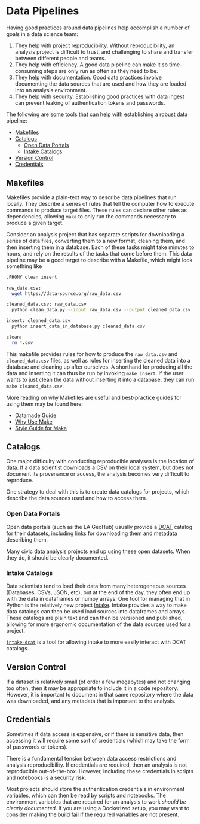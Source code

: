 # Data Pipelines 

Having good practices around data pipelines help accomplish a number of goals in a data science team:
1. They help with project reproducibility.
Without reproducibility, an analysis project is difficult to trust,
and challenging to share and transfer between different people and teams.
2. They help with efficiency.
A good data pipeline can make it so time-consuming steps are only run as often as they need to be.
3. They help with documentation.
Good data practices involve documenting the data sources that are used and how they are loaded into an analysis environment.
3. They help with security.
Establishing good practices with data ingest can prevent leaking of authentication tokens and passwords.

The following are some tools that can help with establishing a robust data pipeline:

* [Makefiles](#makefiles)
* [Catalogs](#catalogs)
  * [Open Data Portals](#open-data-portals)
  * [Intake Catalogs](#intake-catalogs)
* [Version Control](#version-control)
* [Credentials](#credentials)


## Makefiles

Makefiles provide a plain-text way to describe data pipelines that run locally.
They describe a series of rules that tell the computer how to execute commands to produce target files.
These rules can declare other rules as dependencies, allowing `make` to only
run the commands necessary to produce a given target.

Consider an analysis project that has separate scripts for downloading
a series of data files, converting them to a new format, cleaning them,
and then inserting them in a database.
Each of these tasks might take minutes to hours,
and rely on the results of the tasks that come before them.
This data pipeline may be a good target to describe with a Makefile,
which might look something like

```bash
.PHONY clean insert

raw_data.csv:
  wget https://data-source.org/raw_data.csv

cleaned_data.csv: raw_data.csv
  python clean_data.py --input raw_data.csv --output cleaned_data.csv

insert: cleaned_data.csv
  python insert_data_in_database.py cleaned_data.csv

clean:
  rm *.csv
```
This makefile provides rules for how to produce the `raw_data.csv` and `cleaned_data.csv` files,
as well as rules for inserting the cleaned data into a database and cleaning up after ourselves.
A shorthand for producing all the data and inserting it can thus be run by invoking `make insert`. If the user wants to just clean the data without inserting it into a database, they can run `make cleaned_data.csv`.

More reading on why Makefiles are useful and best-practice guides for using them may be found here:

* [Datamade Guide](https://github.com/datamade/data-making-guidelines)
* [Why Use Make](https://bost.ocks.org/mike/make/)
* [Style Guide for Make](http://clarkgrubb.com/makefile-style-guide#data-workflows)

## Catalogs

One major difficulty with conducting reproducible analyses is the location of data.
If a data scientist downloads a CSV on their local system,
but does not document its provenance or access,
the analysis becomes very difficult to reproduce.

One strategy to deal with this is to create data catalogs for projects,
which describe the data sources used and how to access them.

### **Open Data Portals**

Open data portals (such as the LA GeoHub) usually provide a
[DCAT](https://www.w3.org/TR/vocab-dcat) catalog for their datasets,
including links for downloading them and metadata describing them.

Many civic data analysis projects end up using these open datasets.
When they do, it should be clearly documented.

### **Intake Catalogs**

Data scientists tend to load their data from many heterogeneous sources (Databases, CSVs, JSON, etc),
but at the end of the day, they often end up with the data in dataframes
or numpy arrays.
One tool for managing that in Python is the relatively new project
[Intake](https://intake.readthedocs.io/en/latest/).
Intake provides a way to make data catalogs can then be used load sources
into dataframes and arrays.
These catalogs are plain text and can then be versioned and published,
allowing for more ergonomic documentation of the data sources used for a project.

[`intake-dcat`](https://github.com/CityOfLosAngeles/intake-dcat)
is a tool for allowing intake to more easily interact with DCAT catalogs.

## Version Control

If a dataset is relatively small (of order a few megabytes) and not changing too often,
then it may be appropriate to include it in a code repository.
However, it is important to document in that same repository where the data was downloaded, and any metadata that is important to the analysis.

## Credentials

Sometimes if data access is expensive, or if there is sensitive data,
then accessing it will require some sort of credentials
(which may take the form of passwords or tokens).

There is a fundamental tension between data access restrictions and analysis reproducibility.
If credentials are required, then an analysis is not reproducible out-of-the-box.
However, including these credentials in scripts and notebooks is a security risk.

Most projects should store the authentication credentials in environment variables,
which can then be read by scripts and notebooks.
The environment variables that are required for an analysis to work
*should be clearly documented*.
If you are using a Dockerized setup, you may want to consider making the build 
[fail](https://docs.docker.com/compose/compose-file/#variable-substitution)
if the required variables are not present.
